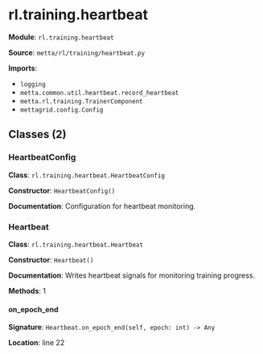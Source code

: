 # rl.training.heartbeat

**Module**: `rl.training.heartbeat`

**Source**: `metta/rl/training/heartbeat.py`

**Imports**:
- `logging`
- `metta.common.util.heartbeat.record_heartbeat`
- `metta.rl.training.TrainerComponent`
- `mettagrid.config.Config`

## Classes (2)

### HeartbeatConfig

**Class**: `rl.training.heartbeat.HeartbeatConfig`

**Constructor**: `HeartbeatConfig()`

**Documentation**: Configuration for heartbeat monitoring.

### Heartbeat

**Class**: `rl.training.heartbeat.Heartbeat`

**Constructor**: `Heartbeat()`

**Documentation**: Writes heartbeat signals for monitoring training progress.

**Methods**: 1

#### on_epoch_end

**Signature**: `Heartbeat.on_epoch_end(self, epoch: int) -> Any`

**Location**: line 22


